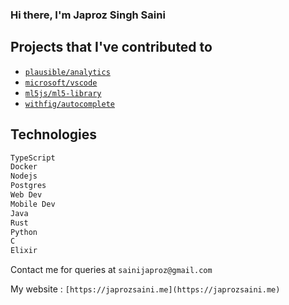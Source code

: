 ### Hi there, I'm Japroz Singh Saini

## Projects that I've contributed to
- [`plausible/analytics`](https://github.com/plausible/analytics)
- [`microsoft/vscode`](https://github.com/microsoft/vscode)
- [`ml5js/ml5-library`](https://github.com/ml5js/ml5-library)
- [`withfig/autocomplete`](https://github.com/withfig/autocomplete)

## Technologies
```bash
TypeScript
Docker
Nodejs
Postgres
Web Dev
Mobile Dev
Java
Rust
Python
C
Elixir
```

Contact me for queries at `sainijaproz@gmail.com`

My website : `[https://japrozsaini.me](https://japrozsaini.me)`
